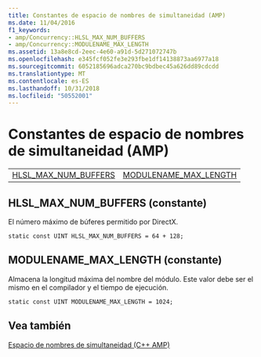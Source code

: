 ```yaml
---
title: Constantes de espacio de nombres de simultaneidad (AMP)
ms.date: 11/04/2016
f1_keywords:
- amp/Concurrency::HLSL_MAX_NUM_BUFFERS
- amp/Concurrency::MODULENAME_MAX_LENGTH
ms.assetid: 13a8e8cd-2eec-4e60-a91d-5d271072747b
ms.openlocfilehash: e345fcf052fe3e293fbe1df14138873aa6977a18
ms.sourcegitcommit: 6052185696adca270bc9bdbec45a626dd89cdcdd
ms.translationtype: MT
ms.contentlocale: es-ES
ms.lasthandoff: 10/31/2018
ms.locfileid: "50552001"
---
```

# <a name="concurrency-namespace-constants-amp"></a>Constantes de espacio de nombres de simultaneidad (AMP)

|||
|-|-|
|[HLSL_MAX_NUM_BUFFERS](#hlsl_max_num_buffers)|[MODULENAME_MAX_LENGTH](#modulename_max_length)|

##  <a name="hlsl_max_num_buffers"></a>  HLSL_MAX_NUM_BUFFERS (constante)

El número máximo de búferes permitido por DirectX.

```
static const UINT HLSL_MAX_NUM_BUFFERS = 64 + 128;
```

##  <a name="modulename_max_length"></a>  MODULENAME_MAX_LENGTH (constante)

Almacena la longitud máxima del nombre del módulo. Este valor debe ser el mismo en el compilador y el tiempo de ejecución.

```
static const UINT MODULENAME_MAX_LENGTH = 1024;
```

## <a name="see-also"></a>Vea también

[Espacio de nombres de simultaneidad (C++ AMP)](concurrency-namespace-cpp-amp.md)
